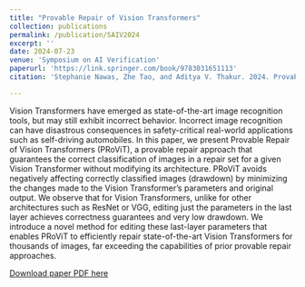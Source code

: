 ```yaml
---
title: "Provable Repair of Vision Transformers"
collection: publications
permalink: /publication/SAIV2024
excerpt: ''
date: 2024-07-23
venue: 'Symposium on AI Verification'
paperurl: 'https://link.springer.com/book/9783031651113'
citation: 'Stephanie Nawas, Zhe Tao, and Aditya V. Thakur. 2024. Provable Repair of Vision Transformers. <i>Symposium on AI Verification</i> SAIV (July 2024).'

---
```

Vision Transformers have emerged as state-of-the-art image recognition tools, but may still exhibit incorrect behavior. Incorrect image recognition
can have disastrous consequences in safety-critical real-world applications such
as self-driving automobiles. In this paper, we present Provable Repair of Vision
Transformers (PRoViT), a provable repair approach that guarantees the correct
classification of images in a repair set for a given Vision Transformer without
modifying its architecture. PRoViT avoids negatively affecting correctly classified images (drawdown) by minimizing the changes made to the Vision Transformer’s parameters and original output. We observe that for Vision Transformers, unlike for other architectures such as ResNet or VGG, editing just the parameters in the last layer achieves correctness guarantees and very low drawdown.
We introduce a novel method for editing these last-layer parameters that enables
PRoViT to efficiently repair state-of-the-art Vision Transformers for thousands of
images, far exceeding the capabilities of prior provable repair approaches.

[Download paper PDF here](http://snawas.github.io/files/SAIV2024.pdf)
